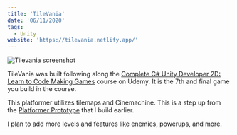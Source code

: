 ```yaml
---
title: 'TileVania'
date: '06/11/2020'
tags:
  - Unity
website: 'https://tilevania.netlify.app/'
---
```


![Tilevania screenshot](/static/images/content/tilevania.png)

TileVania was built following along the [Complete C# Unity Developer 2D: Learn to Code Making Games](https://www.udemy.com/course/unitycourse/) course on Udemy. It is the 7th and final game you build in the course.

This platformer utilizes tilemaps and Cinemachine. This is a step up from the [Platformer Prototype](https://www.zacharyminner.com/games/platformer-prototype) that I build earlier.

I plan to add more levels and features like enemies, powerups, and more.
